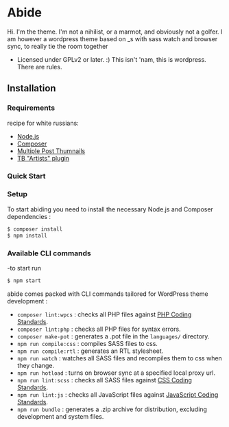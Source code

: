 
Abide
===

Hi. I'm the theme. I'm not a nihilist, or a marmot, and obviously not a golfer. I am however a wordpress theme based on _s with sass watch and browser sync, to really tie the room together
* Licensed under GPLv2 or later. :) This isn't 'nam, this is wordpress. There are rules.

Installation
---------------

### Requirements

recipe for white russians:

- [Node.js](https://nodejs.org/)
- [Composer](https://getcomposer.org/)
- [Multiple Post Thumnails](https://github.com/voceconnect/multi-post-thumbnails/)
- [TB "Artists" plugin](gitlinktocome)

### Quick Start


### Setup

To start abiding you need to install the necessary Node.js and Composer dependencies :

```sh
$ composer install
$ npm install
```

### Available CLI commands
-to start run
```sh
$ npm start
```
abide comes packed with CLI commands tailored for WordPress theme development :

- `composer lint:wpcs` : checks all PHP files against [PHP Coding Standards](https://developer.wordpress.org/coding-standards/wordpress-coding-standards/php/).
- `composer lint:php` : checks all PHP files for syntax errors.
- `composer make-pot` : generates a .pot file in the `languages/` directory.
- `npm run compile:css` : compiles SASS files to css.
- `npm run compile:rtl` : generates an RTL stylesheet.
- `npm run watch` : watches all SASS files and recompiles them to css when they change.
- `npm run hotload` : turns on browser sync at a specified local proxy url.
- `npm run lint:scss` : checks all SASS files against [CSS Coding Standards](https://developer.wordpress.org/coding-standards/wordpress-coding-standards/css/).
- `npm run lint:js` : checks all JavaScript files against [JavaScript Coding Standards](https://developer.wordpress.org/coding-standards/wordpress-coding-standards/javascript/).
- `npm run bundle` : generates a .zip archive for distribution, excluding development and system files.

